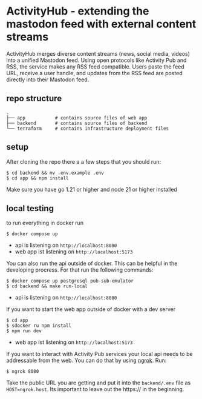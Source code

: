 # ActivityHub - extending the mastodon feed with external content streams

ActivityHub merges diverse content streams (news, social media, videos) into a unified Mastodon feed. Using open protocols like Activity Pub and RSS, the service makes any RSS feed compatible. Users paste the feed URL, receive a user handle, and updates from the RSS feed are posted directly into their Mastodon feed.

## repo structure

```
.
├── app           # contains source files of web app
├── backend       # contains source files of backend
└── terraform     # contains infrastructure deployment files
```

## setup

After cloning the repo there a a few steps that you should run:

```
$ cd backend && mv .env.example .env
$ cd app && npm install
```

Make sure you have go 1.21 or higher and node 21 or higher installed

## local testing

to run everything in docker run

```
$ docker compose up
```

- api is listening on `http://localhost:8080`
- web app ist listening on `http://localhost:5173`

You can also run the api outside of docker. This can be helpful in the developing procress. For that run the following commands:

```
$ docker compose up postgresql pub-sub-emulator
$ cd backend && make run-local
```

- api is listening on `http://localhost:8080`

If you want to start the web app outside of docker with a dev server

```
$ cd app
$ sdocker ru npm install
$ npm run dev
```

- web app ist listening on `http://localhost:5173`

If you want to interact with Activity Pub services your local api needs to be addressable from the web. You can do that by using [ngrok](https://ngrok.com/). Run:

```
$ ngrok 8080
```

Take the public URL you are getting and put it into the `backend/.env` file as `HOST=ngrok.host`. Its important to leave out the https:// in the beginning.
